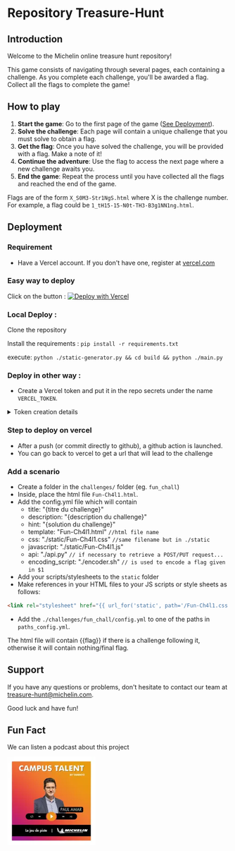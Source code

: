 # Repository Treasure-Hunt


## Introduction

Welcome to the Michelin online treasure hunt repository!

This game consists of navigating through several pages, each containing a challenge. As you complete each challenge, you'll be awarded a flag. Collect all the flags to complete the game!

## How to play

1. **Start the game**: Go to the first page of the game ([See Deployment](https://github.com/michelin/treasure-hunt?tab=readme-ov-file#Deployment)).
2. **Solve the challenge**: Each page will contain a unique challenge that you must solve to obtain a flag.
3. **Get the flag**: Once you have solved the challenge, you will be provided with a flag. Make a note of it!
4. **Continue the adventure**: Use the flag to access the next page where a new challenge awaits you.
5. **End the game**: Repeat the process until you have collected all the flags and reached the end of the game.


Flags are of the form `X_S0M3-Str1NgS.html` where X is the challenge number.
For example, a flag could be `1_tH15-15-N0t-TH3-B3g1NN1ng.html`.

## Deployment

### Requirement

- Have a Vercel account. If you don't have one, register at [vercel.com](vercel.com)

### Easy way to deploy

Click on the button : [![Deploy with Vercel](https://vercel.com/button)](https://vercel.com/new/clone?repository-url=https%3A%2F%2Fgithub.com%2Fmichelin%2FMichelin-Jeu-de-Piste&project-name=jeu-de-piste&build-command=python%20static-generator.py&output-directory=.%2Fbuild)

### Local Deploy :

Clone the repository

Install the requirements : `pip install -r requirements.txt`

execute: `python ./static-generator.py && cd build && python ./main.py`

### Deploy in other way :

- Create a Vercel token and put it in the repo secrets under the name `VERCEL_TOKEN`.

<details>
<summary> Token creation details </summary>

In your account details : 

![Account settings](./images_readme/Account.PNG ‘Account’)
  
go to token :

![Tokens section](./images_readme/Token.PNG ‘Token’)

then create a token (choose the scope and duration)

![Token Creation](./images_readme/Creation.PNG ‘Token Creation’)

Copy the token and put it in Settings then Secret Action

![Section Action](./images_readme/Actions.PNG ‘Secret action button’)

Create a new secret :

![Token created](./images_readme/Secret.PNG "Token Vercel")

</details>

### Step to deploy on vercel

- After a push (or commit directly to github), a github action is launched.
- You can go back to vercel to get a url that will lead to the challenge

### Add a scenario 

- Create a folder in the `challenges/` folder (eg. `fun_chall`)
- Inside, place the html file `Fun-Ch4l1.html`.
- Add the config.yml file which will contain
  - title: "{titre du challenge}"
  - description: "{description du challenge}"
  - hint: "{solution du challenge}"
  - template: "Fun-Ch4l1.html" `//html file name`
  - css: "./static/Fun-Ch4l1.css" `//same filename but in ./static `
  - javascript: "./static/Fun-Ch4l1.js"
  - api: "./api.py" `// if necessary to retrieve a POST/PUT request...`
  - encoding_script: "./encoder.sh" `// is used to encode a flag given in $1`
- Add your scripts/stylesheets to the `static` folder
- Make references in your HTML files to your JS scripts or style sheets as follows: 

```html
<link rel="stylesheet" href="{{ url_for('static', path='/Fun-Ch4l1.css') }}">
```

- Add the `./challenges/fun_chall/config.yml` to one of the paths in `paths_config.yml`.

The html file will contain {{flag}} if there is a challenge following it, otherwise it will contain nothing/final flag.

## Support

If you have any questions or problems, don't hesitate to contact our team at treasure-hunt@michelin.com.

Good luck and have fun!

## Fun Fact

We can listen a podcast about this project

![Podcast](./images_readme/podcast.webpg) 
